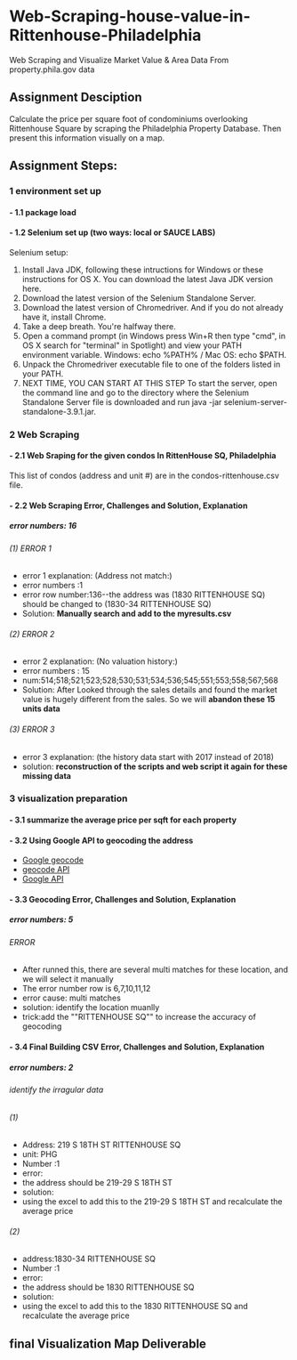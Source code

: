 # Web-Scraping-house-value-in-Rittenhouse-Philadelphia
Web Scraping and Visualize Market Value &amp; Area Data From property.phila.gov data
## Assignment Desciption
Calculate the price per square foot of condominiums overlooking Rittenhouse Square by scraping the Philadelphia Property Database. Then present this information visually on a map.

## Assignment Steps:
### 1 environment set up
#### - 1.1 package load
#### - 1.2 Selenium set up (two ways: local or SAUCE LABS)

 Selenium setup:

1. Install Java JDK, following these intructions for Windows or these instructions for OS X. You can download the latest Java JDK version here.
2. Download the latest version of the Selenium Standalone Server.
3. Download the latest version of Chromedriver. And if you do not already have it, install Chrome.
4. Take a deep breath. You're halfway there.
5. Open a command prompt (in Windows press Win+R then type "cmd", in OS X search for "terminal" in Spotlight) and view your PATH environment variable. Windows: echo %PATH% / Mac OS: echo $PATH.
6. Unpack the Chromedriver executable file to one of the folders listed in your PATH.
7. NEXT TIME, YOU CAN START AT THIS STEP To start the server, open the command line and go to the directory where the Selenium Standalone Server file is downloaded and run java -jar selenium-server-standalone-3.9.1.jar.

### 2 Web Scraping
#### - 2.1 Web Sraping for the given condos In RittenHouse SQ, Philadelphia
This list of condos (address and unit #) are in the condos-rittenhouse.csv file.

#### - 2.2 Web Scraping Error, Challenges and Solution, Explanation
##### error numbers: 16
###### (1) ERROR 1
- error 1 explanation: (Address not match:)
- error numbers :1
- error row number:136--the address was (1830 RITTENHOUSE SQ) should be changed to (1830-34 RITTENHOUSE SQ)
- Solution: **Manually search and add to the myresults.csv**


###### (2) ERROR 2
- error 2 explanation: (No valuation history:)
- error numbers : 15
- num:514;518;521;523;528;530;531;534;536;545;551;553;558;567;568
- Solution: After Looked through the sales details and found the market value is hugely different from the sales. So we will **abandon these 15 units data**

###### (3) ERROR 3
- error 3 explanation: (the history data start with 2017 instead of 2018)
- solution: **reconstruction of the scripts and web script it again for these missing data**


### 3 visualization preparation
#### - 3.1 summarize the average price per sqft for each property
#### - 3.2 Using Google API to geocoding the address
- [Google geocode](https://www.rdocumentation.org/packages/googleway/versions/2.2.0/topics/google_geocode "Google geocode")
- [geocode API](https://developers.google.com/maps/documentation/geocoding/get-api-key "geocode API")
- [Google API](https://developers.google.com/maps/documentation/geocoding/get-api-key
 "Google API")
#### - 3.3 Geocoding Error, Challenges and Solution, Explanation
##### error numbers: 5
######   ERROR 
- After runned this, there are several multi matches for these location, and we will select it manually
- The error number row is 6,7,10,11,12
- error cause: multi matches
- solution: identify the location muanlly 
- trick:add the ""RITTENHOUSE SQ"" to increase the accuracy of geocoding

#### - 3.4 Final Building CSV Error, Challenges and Solution, Explanation
##### error numbers: 2
###### identify the irragular data
###### (1)
- Address: 219 S 18TH ST RITTENHOUSE SQ 
- unit: PHG
- Number :1
- error:
- the address should be 219-29 S 18TH ST
- solution:
- using the excel to add this to the 219-29 S 18TH ST and recalculate the average price

###### (2)
- address:1830-34 RITTENHOUSE SQ
- Number :1
- error:
- the address should be 1830 RITTENHOUSE SQ
- solution:
- using the excel to add this to the 1830 RITTENHOUSE SQ and recalculate the average price



## final Visualization Map Deliverable
